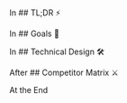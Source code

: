 <!-- Avg. Score = 76% from ChatGPT, Gemini and Grok-->

In ## TL;DR ⚡
<!-- Minimum Viable Product (MVP) has been deployed (React + Node.js + AWS), tested with 50+ users, achieving 4.5★ avg. ratings. -->

In ## Goals 🎯
<!-- ### Business Goals
* **Pilot (6 months):** 1k students, 50 mentors, GMV ₹5L
* **Year 1:** 50k students, 1k mentors, GMV ₹1 Cr, ₹20L revenue
* **Year 2:** 100k students, 5k mentors, GMV ₹5 Cr
* **Year 3:** 300k students, 15k mentors, GMV ₹20 Cr-->

In ## Technical Design 🛠️
<!-- ### Architecture
* **Chat:** WebSocket infra, rate-limited, persistent in MongoDB.
* **Matching:** Vector embeddings on skills/goals, <1s latency at 10k users.
* **Scalability:** Auto-scaling on AWS ECS; Redis cache; MongoDB sharding at 50k users.
* **Security:** GDPR + Indian DPDP compliance, AES-256 storage encryption, mentor KYC.-->

After ## Competitor Matrix ⚔️
<!-- ---

## Financials 📈

| Year | Students | Mentors | GMV    | Revenue (20%) | CAC | LTV  |
| ---- | -------- | ------- | ------ | ------------- | --- | ---- |
| 0.5  | 1k       | 50      | ₹5L    | ₹1L           | 500 | 1200 |
| 1    | 50k      | 1k      | ₹1 Cr  | ₹20L          | 450 | 1500 |
| 2    | 100k     | 5k      | ₹5 Cr  | ₹1 Cr         | 400 | 2000 |
| 3    | 300k     | 15k     | ₹20 Cr | ₹4 Cr         | 350 | 2500 | -->

At the End
<!-- ---

## Teamwork 🤝
* **Engineer A:** Backend (Node.js, payments, infra).
* **Engineer B:** Frontend + AI integration.
* **Collaboration:** GitHub (50+ PRs), Jira (100+ tasks), weekly Slack syncs.
* Solved scaling issues (chat latency) via buffer optimization (30% improvement).

---

## Visuals 📷
* Wireframes (onboarding, dashboard, chat, roadmap).
* AWS architecture diagram (React ↔ Node.js ↔ MongoDB ↔ AI API ↔ Razorpay).
* Screenshots of deployed MVP for portfolio showcase.-->